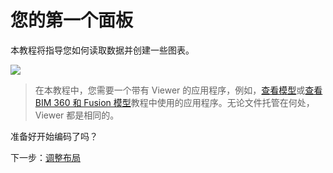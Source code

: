 # 您的第一个面板

本教程将指导您如何读取数据并创建一些图表。 

![](_media/tutorials/run_sample_dashboard.gif)

> 在本教程中，您需要一个带有 Viewer 的应用程序，例如，[查看模型](/zh-CN/tutorials/viewmodels.md)或[查看 BIM 360 和 Fusion 模型](/zh-CN/tutorials/viewhubmodels.md)教程中使用的应用程序。无论文件托管在何处，Viewer 都是相同的。

准备好开始编码了吗？

下一步：[调整布局](/zh-CN/viewer/dashboard/layout.md)